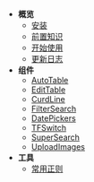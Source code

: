 - **概览**
  - [安装](overview/install.md)
  - [前置知识](overview/quickstart.md)
  - [开始使用](overview/use.md)
  - [更新日志](overview/log.md)
- **组件**
  - [AutoTable](components/AutoTable.md)
  - [EditTable](components/EditTable.md)
  - [CurdLine](components/CurdLine.md)
  - [FilterSearch](components/FilterSearch.md)
  - [DatePickers](components/DatePickers.md)
  - [TFSwitch](components/TFSwitch.md)
  - [SuperSearch](components/SuperSearch.md)
  - [UploadImages](components/UploadImages.md)
- **工具**
  - [常用正则](libs/regExp.md)
